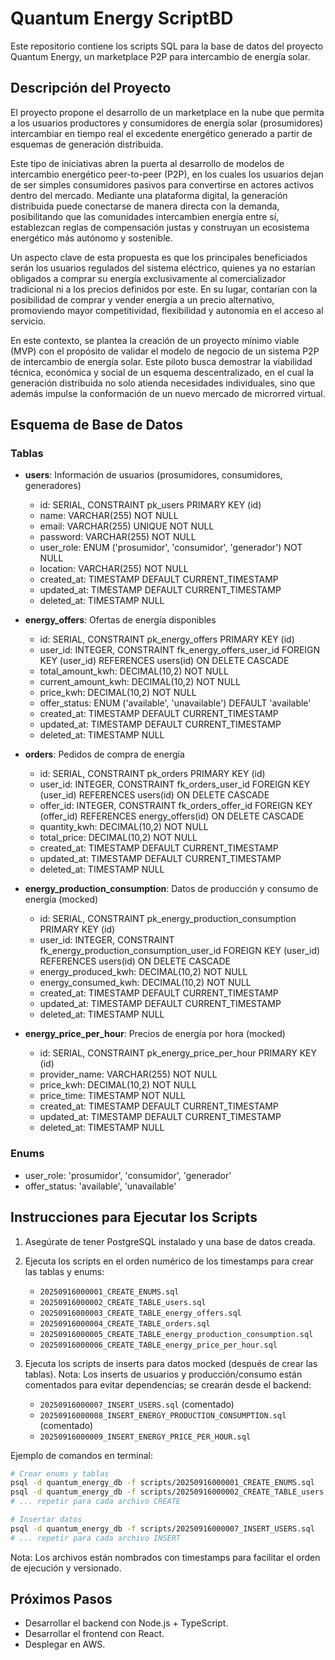 # Quantum Energy ScriptBD

Este repositorio contiene los scripts SQL para la base de datos del proyecto Quantum Energy, un marketplace P2P para intercambio de energía solar.

## Descripción del Proyecto

El proyecto propone el desarrollo de un marketplace en la nube que permita a los usuarios productores y consumidores de energía solar (prosumidores) intercambiar en tiempo real el excedente energético generado a partir de esquemas de generación distribuida.

Este tipo de iniciativas abren la puerta al desarrollo de modelos de intercambio energético peer-to-peer (P2P), en los cuales los usuarios dejan de ser simples consumidores pasivos para convertirse en actores activos dentro del mercado. Mediante una plataforma digital, la generación distribuida puede conectarse de manera directa con la demanda, posibilitando que las comunidades intercambien energía entre sí, establezcan reglas de compensación justas y construyan un ecosistema energético más autónomo y sostenible.

Un aspecto clave de esta propuesta es que los principales beneficiados serán los usuarios regulados del sistema eléctrico, quienes ya no estarían obligados a comprar su energía exclusivamente al comercializador tradicional ni a los precios definidos por este. En su lugar, contarían con la posibilidad de comprar y vender energía a un precio alternativo, promoviendo mayor competitividad, flexibilidad y autonomía en el acceso al servicio.

En este contexto, se plantea la creación de un proyecto mínimo viable (MVP) con el propósito de validar el modelo de negocio de un sistema P2P de intercambio de energía solar. Este piloto busca demostrar la viabilidad técnica, económica y social de un esquema descentralizado, en el cual la generación distribuida no solo atienda necesidades individuales, sino que además impulse la conformación de un nuevo mercado de microrred virtual.

## Esquema de Base de Datos

### Tablas

- **users**: Información de usuarios (prosumidores, consumidores, generadores)
  - id: SERIAL, CONSTRAINT pk_users PRIMARY KEY (id)
  - name: VARCHAR(255) NOT NULL
  - email: VARCHAR(255) UNIQUE NOT NULL
  - password: VARCHAR(255) NOT NULL
  - user_role: ENUM ('prosumidor', 'consumidor', 'generador') NOT NULL
  - location: VARCHAR(255) NOT NULL
  - created_at: TIMESTAMP DEFAULT CURRENT_TIMESTAMP
  - updated_at: TIMESTAMP DEFAULT CURRENT_TIMESTAMP
  - deleted_at: TIMESTAMP NULL

- **energy_offers**: Ofertas de energía disponibles
  - id: SERIAL, CONSTRAINT pk_energy_offers PRIMARY KEY (id)
  - user_id: INTEGER, CONSTRAINT fk_energy_offers_user_id FOREIGN KEY (user_id) REFERENCES users(id) ON DELETE CASCADE
  - total_amount_kwh: DECIMAL(10,2) NOT NULL
  - current_amount_kwh: DECIMAL(10,2) NOT NULL
  - price_kwh: DECIMAL(10,2) NOT NULL
  - offer_status: ENUM ('available', 'unavailable') DEFAULT 'available'
  - created_at: TIMESTAMP DEFAULT CURRENT_TIMESTAMP
  - updated_at: TIMESTAMP DEFAULT CURRENT_TIMESTAMP
  - deleted_at: TIMESTAMP NULL

- **orders**: Pedidos de compra de energía
  - id: SERIAL, CONSTRAINT pk_orders PRIMARY KEY (id)
  - user_id: INTEGER, CONSTRAINT fk_orders_user_id FOREIGN KEY (user_id) REFERENCES users(id) ON DELETE CASCADE
  - offer_id: INTEGER, CONSTRAINT fk_orders_offer_id FOREIGN KEY (offer_id) REFERENCES energy_offers(id) ON DELETE CASCADE
  - quantity_kwh: DECIMAL(10,2) NOT NULL
  - total_price: DECIMAL(10,2) NOT NULL
  - created_at: TIMESTAMP DEFAULT CURRENT_TIMESTAMP
  - updated_at: TIMESTAMP DEFAULT CURRENT_TIMESTAMP
  - deleted_at: TIMESTAMP NULL

- **energy_production_consumption**: Datos de producción y consumo de energía (mocked)
  - id: SERIAL, CONSTRAINT pk_energy_production_consumption PRIMARY KEY (id)
  - user_id: INTEGER, CONSTRAINT fk_energy_production_consumption_user_id FOREIGN KEY (user_id) REFERENCES users(id) ON DELETE CASCADE
  - energy_produced_kwh: DECIMAL(10,2) NOT NULL
  - energy_consumed_kwh: DECIMAL(10,2) NOT NULL
  - created_at: TIMESTAMP DEFAULT CURRENT_TIMESTAMP
  - updated_at: TIMESTAMP DEFAULT CURRENT_TIMESTAMP
  - deleted_at: TIMESTAMP NULL

- **energy_price_per_hour**: Precios de energía por hora (mocked)
  - id: SERIAL, CONSTRAINT pk_energy_price_per_hour PRIMARY KEY (id)
  - provider_name: VARCHAR(255) NOT NULL
  - price_kwh: DECIMAL(10,2) NOT NULL
  - price_time: TIMESTAMP NOT NULL
  - created_at: TIMESTAMP DEFAULT CURRENT_TIMESTAMP
  - updated_at: TIMESTAMP DEFAULT CURRENT_TIMESTAMP
  - deleted_at: TIMESTAMP NULL

### Enums

- user_role: 'prosumidor', 'consumidor', 'generador'
- offer_status: 'available', 'unavailable'

## Instrucciones para Ejecutar los Scripts

1. Asegúrate de tener PostgreSQL instalado y una base de datos creada.
2. Ejecuta los scripts en el orden numérico de los timestamps para crear las tablas y enums:

   - `20250916000001_CREATE_ENUMS.sql`
   - `20250916000002_CREATE_TABLE_users.sql`
   - `20250916000003_CREATE_TABLE_energy_offers.sql`
   - `20250916000004_CREATE_TABLE_orders.sql`
   - `20250916000005_CREATE_TABLE_energy_production_consumption.sql`
   - `20250916000006_CREATE_TABLE_energy_price_per_hour.sql`

3. Ejecuta los scripts de inserts para datos mocked (después de crear las tablas). Nota: Los inserts de usuarios y producción/consumo están comentados para evitar dependencias; se crearán desde el backend:

   - `20250916000007_INSERT_USERS.sql` (comentado)
   - `20250916000008_INSERT_ENERGY_PRODUCTION_CONSUMPTION.sql` (comentado)
   - `20250916000009_INSERT_ENERGY_PRICE_PER_HOUR.sql`

Ejemplo de comandos en terminal:

```bash
# Crear enums y tablas
psql -d quantum_energy_db -f scripts/20250916000001_CREATE_ENUMS.sql
psql -d quantum_energy_db -f scripts/20250916000002_CREATE_TABLE_users.sql
# ... repetir para cada archivo CREATE

# Insertar datos
psql -d quantum_energy_db -f scripts/20250916000007_INSERT_USERS.sql
# ... repetir para cada archivo INSERT
```

Nota: Los archivos están nombrados con timestamps para facilitar el orden de ejecución y versionado.

## Próximos Pasos

- Desarrollar el backend con Node.js + TypeScript.
- Desarrollar el frontend con React.
- Desplegar en AWS.